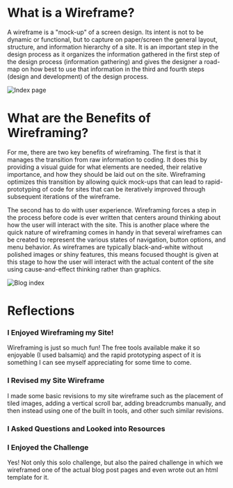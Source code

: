 # What is a Wireframe?

A wireframe is a "mock-up" of a screen design. Its intent is not to be dynamic or functional, but to capture on paper/screen the general layout, structure, and information hierarchy of a site. It is an important step in the design process as it organizes the information gathered in the first step of the design process (information gathering) and gives the designer a road-map on how best to use that information in the third and fourth steps (design and development) of the design process.


![Index page](/Imgs/wireframe-index.png)

# What are the Benefits of Wireframing?

For me, there are two key benefits of wireframing. The first is that it manages the transition from raw information to coding. It does this by providing a visual guide for what elements are needed, their relative importance, and how they should be laid out on the site. Wireframing optimizes this transition by allowing quick mock-ups that can lead to rapid-prototyping of code for sites that can be iteratively improved through subsequent iterations of the wireframe.

The second has to do with user experience. Wireframing forces a step in the process before code is ever written that centers around thinking about how the user will interact with the site. This is another place where the quick nature of wireframing comes in handy in that several wireframes can be created to represent the various states of navigation, button options, and menu behavior. As wireframes are typically black-and-white without polished images or shiny features, this means focused thought is given at this stage to how the user will interact with the actual content of the site using cause-and-effect thinking rather than graphics. 


![Blog index](/Imgs/wireframe-blog-index.png)

# Reflections

### I Enjoyed Wireframing my Site!
Wireframing is just so much fun! The free tools available make it so enjoyable (I used balsamiq) and the rapid prototyping aspect of it is something I can see myself appreciating for some time to come.

### I Revised my Site Wireframe
I made some basic revisions to my site wireframe such as the placement of tiled images, adding a vertical scroll bar, adding breadcrumbs manually, and then instead using one of the built in tools, and other such similar revisions.

### I Asked Questions and Looked into Resources


### I Enjoyed the Challenge 
Yes! Not only this solo challenge, but also the paired challenge in which we wireframed one of the actual blog post pages and even wrote out an html template for it.



